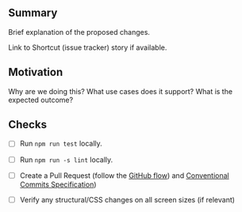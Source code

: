 ## Summary

Brief explanation of the proposed changes.

Link to Shortcut (issue tracker) story if available.

## Motivation

Why are we doing this? What use cases does it support? What is the expected outcome?

## Checks

- [ ] Run `npm run test` locally.
- [ ] Run `npm run -s lint` locally.
- [ ] Create a Pull Request (follow the [GitHub flow](https://guides.github.com/introduction/flow/)) and [Conventional Commits Specification](https://www.conventionalcommits.org/en/v1.0.0/))
- [ ] Verify any structural/CSS changes on all screen sizes (if relevant)

